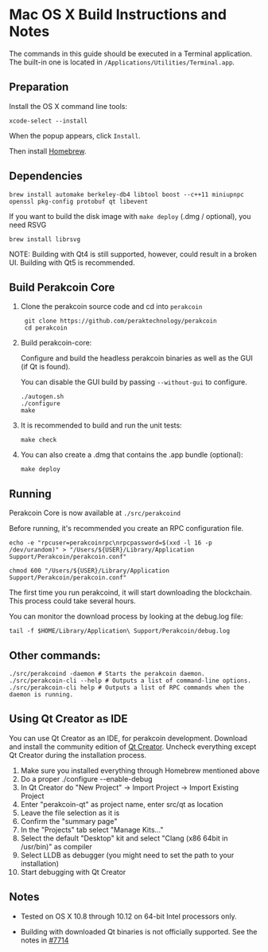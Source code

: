 Mac OS X Build Instructions and Notes
====================================
The commands in this guide should be executed in a Terminal application.
The built-in one is located in `/Applications/Utilities/Terminal.app`.

Preparation
-----------
Install the OS X command line tools:

`xcode-select --install`

When the popup appears, click `Install`.

Then install [Homebrew](https://brew.sh).

Dependencies
----------------------

    brew install automake berkeley-db4 libtool boost --c++11 miniupnpc openssl pkg-config protobuf qt libevent

If you want to build the disk image with `make deploy` (.dmg / optional), you need RSVG

    brew install librsvg

NOTE: Building with Qt4 is still supported, however, could result in a broken UI. Building with Qt5 is recommended.

Build Perakcoin Core
------------------------

1. Clone the perakcoin source code and cd into `perakcoin`

        git clone https://github.com/peraktechnology/perakcoin
        cd perakcoin

2.  Build perakcoin-core:

    Configure and build the headless perakcoin binaries as well as the GUI (if Qt is found).

    You can disable the GUI build by passing `--without-gui` to configure.

        ./autogen.sh
        ./configure
        make

3.  It is recommended to build and run the unit tests:

        make check

4.  You can also create a .dmg that contains the .app bundle (optional):

        make deploy

Running
-------

Perakcoin Core is now available at `./src/perakcoind`

Before running, it's recommended you create an RPC configuration file.

    echo -e "rpcuser=perakcoinrpc\nrpcpassword=$(xxd -l 16 -p /dev/urandom)" > "/Users/${USER}/Library/Application Support/Perakcoin/perakcoin.conf"

    chmod 600 "/Users/${USER}/Library/Application Support/Perakcoin/perakcoin.conf"

The first time you run perakcoind, it will start downloading the blockchain. This process could take several hours.

You can monitor the download process by looking at the debug.log file:

    tail -f $HOME/Library/Application\ Support/Perakcoin/debug.log

Other commands:
-------

    ./src/perakcoind -daemon # Starts the perakcoin daemon.
    ./src/perakcoin-cli --help # Outputs a list of command-line options.
    ./src/perakcoin-cli help # Outputs a list of RPC commands when the daemon is running.

Using Qt Creator as IDE
------------------------
You can use Qt Creator as an IDE, for perakcoin development.
Download and install the community edition of [Qt Creator](https://www.qt.io/download/).
Uncheck everything except Qt Creator during the installation process.

1. Make sure you installed everything through Homebrew mentioned above
2. Do a proper ./configure --enable-debug
3. In Qt Creator do "New Project" -> Import Project -> Import Existing Project
4. Enter "perakcoin-qt" as project name, enter src/qt as location
5. Leave the file selection as it is
6. Confirm the "summary page"
7. In the "Projects" tab select "Manage Kits..."
8. Select the default "Desktop" kit and select "Clang (x86 64bit in /usr/bin)" as compiler
9. Select LLDB as debugger (you might need to set the path to your installation)
10. Start debugging with Qt Creator

Notes
-----

* Tested on OS X 10.8 through 10.12 on 64-bit Intel processors only.

* Building with downloaded Qt binaries is not officially supported. See the notes in [#7714](https://github.com/bitcoin/bitcoin/issues/7714)
